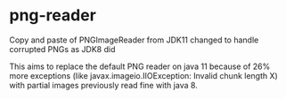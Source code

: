 # png-reader
Copy and paste of PNGImageReader from JDK11 changed to handle corrupted PNGs as JDK8 did

This aims to replace the default PNG reader on java 11 because of 26% more exceptions (like javax.imageio.IIOException: Invalid chunk length X) with partial images previously read fine with java 8.
